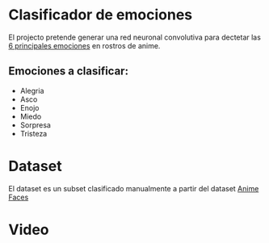 # Clasificador de emociones

El projecto pretende generar una red neuronal convolutiva para dectetar las [6 principales emociones](https://conecta.tec.mx/es/noticias/nacional/salud/conoce-tus-6-emociones-basicas-y-3-pasos-para-regularlas) en rostros de anime.

## Emociones a clasificar:

- Alegria
- Asco
- Enojo
- Miedo
- Sorpresa
- Tristeza

# Dataset

El dataset es un subset clasificado manualmente a partir del dataset [Anime Faces](https://www.kaggle.com/datasets/soumikrakshit/anime-faces)

# Video 

